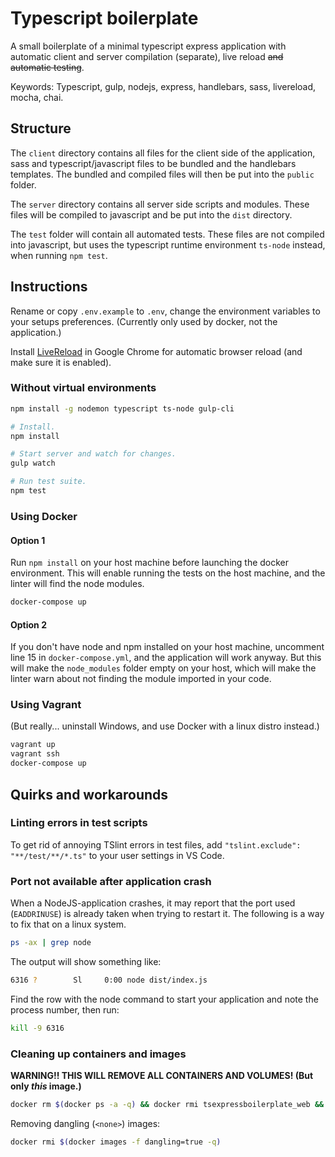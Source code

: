 # Typescript boilerplate

A small boilerplate of a minimal typescript express application with automatic client and server compilation (separate), live reload ~~and automatic testing~~.

Keywords: Typescript, gulp, nodejs, express, handlebars, sass, livereload, mocha, chai.

## Structure

The `client` directory contains all files for the client side of the application, sass and typescript/javascript files to be bundled and the handlebars templates. The bundled and compiled files will then be put into the `public` folder.

The `server` directory contains all server side scripts and modules. These files will be compiled to javascript and be put into the `dist` directory.

The `test` folder will contain all automated tests. These files are not compiled into javascript, but uses the typescript runtime environment `ts-node` instead, when running `npm test`.

## Instructions

Rename or copy `.env.example` to `.env`, change the environment variables to your setups preferences. (Currently only used by docker, not the application.)

Install [LiveReload](https://chrome.google.com/webstore/detail/livereload/jnihajbhpnppcggbcgedagnkighmdlei?hl=en) in Google Chrome for automatic browser reload (and make sure it is enabled).

### Without virtual environments

```bash
npm install -g nodemon typescript ts-node gulp-cli
```

```bash
# Install.
npm install

# Start server and watch for changes.
gulp watch

# Run test suite.
npm test
```

### Using Docker

#### Option 1

Run `npm install` on your host machine before launching the docker environment. This will enable running the tests on the host machine, and the linter will find the node modules.

```bash
docker-compose up
```

#### Option 2

If you don't have node and npm installed on your host machine, uncomment line 15 in `docker-compose.yml`, and the application will work anyway. But this will make the `node_modules` folder empty on your host, which will make the linter warn about not finding the module imported in your code.

### Using Vagrant

(But really... uninstall Windows, and use Docker with a linux distro instead.)

```bash
vagrant up
vagrant ssh
docker-compose up
```

## Quirks and workarounds

### Linting errors in test scripts

To get rid of annoying TSlint errors in test files, add `"tslint.exclude": "**/test/**/*.ts"` to your user settings in VS Code.

### Port not available after application crash

When a NodeJS-application crashes, it may report that the port used (`EADDRINUSE`) is already taken when trying to restart it. The following is a way to fix that on a linux system.

```bash
ps -ax | grep node
```

The output will show something like:

```bash
6316 ?        Sl     0:00 node dist/index.js
```

Find the row with the node command to start your application and note the process number, then run:

```bash
kill -9 6316
```

### Cleaning up containers and images

**WARNING!! THIS WILL REMOVE ALL CONTAINERS AND VOLUMES! (But only _this_ image.)**

```bash
docker rm $(docker ps -a -q) && docker rmi tsexpressboilerplate_web && docker volume rm `docker volume ls -q -f dangling=true`
```

Removing dangling (`<none>`) images:

```bash
docker rmi $(docker images -f dangling=true -q)
```
